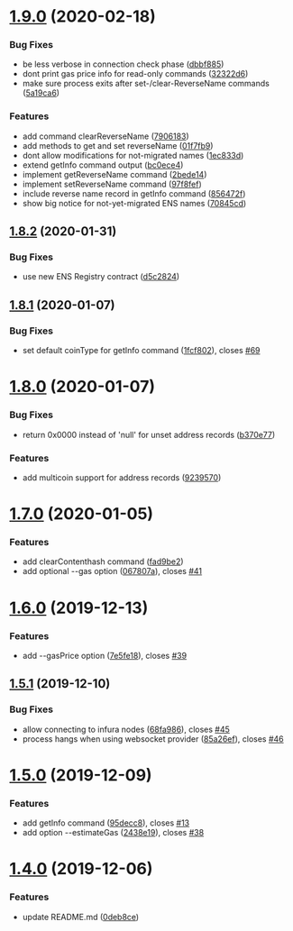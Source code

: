 # [1.9.0](https://github.com/TripleSpeeder/ens-updater/compare/v1.8.2...v1.9.0) (2020-02-18)


### Bug Fixes

* be less verbose in connection check phase ([dbbf885](https://github.com/TripleSpeeder/ens-updater/commit/dbbf885f7023632823e3b783cb6f58363666ebf9))
* dont print gas price info for read-only commands ([32322d6](https://github.com/TripleSpeeder/ens-updater/commit/32322d6bfb435d2df3b9b948ff6d451a163499f5))
* make sure process exits after set-/clear-ReverseName commands ([5a19ca6](https://github.com/TripleSpeeder/ens-updater/commit/5a19ca611875d15a0eee091d445d2be1f1266b5a))


### Features

* add command clearReverseName ([7906183](https://github.com/TripleSpeeder/ens-updater/commit/79061838e726d957a046c6a4bc084818f6c5cfd0))
* add methods to get and set reverseName ([01f7fb9](https://github.com/TripleSpeeder/ens-updater/commit/01f7fb961f6dd6aa331b0143d291fc554cd6fe53))
* dont allow modifications for not-migrated names ([1ec833d](https://github.com/TripleSpeeder/ens-updater/commit/1ec833dd3155cf747b726933b19979d9ec1f7d90))
* extend getInfo command output ([bc0ece4](https://github.com/TripleSpeeder/ens-updater/commit/bc0ece4f2b23927b1f21cdd284e7bd05576f2c9b))
* implement getReverseName command ([2bede14](https://github.com/TripleSpeeder/ens-updater/commit/2bede14b7e4c1a2dc26b9b583d3332f4bdd8da3d))
* implement setReverseName command ([97f8fef](https://github.com/TripleSpeeder/ens-updater/commit/97f8fefa4d0adc303e152b10bc41e7a753fd9088))
* include reverse name record in getInfo command ([856472f](https://github.com/TripleSpeeder/ens-updater/commit/856472fd11beae06f1c39c15cf098b6ddc1edfcb))
* show big notice for not-yet-migrated ENS names ([70845cd](https://github.com/TripleSpeeder/ens-updater/commit/70845cd9d7b899c59708c670b987d4711a63305d))

## [1.8.2](https://github.com/TripleSpeeder/ens-updater/compare/v1.8.1...v1.8.2) (2020-01-31)


### Bug Fixes

* use new ENS Registry contract ([d5c2824](https://github.com/TripleSpeeder/ens-updater/commit/d5c28240ab04cf63ee47b99ffbc434de8ebddbbf))

## [1.8.1](https://github.com/TripleSpeeder/ens-updater/compare/v1.8.0...v1.8.1) (2020-01-07)


### Bug Fixes

* set default coinType for getInfo command ([1fcf802](https://github.com/TripleSpeeder/ens-updater/commit/1fcf802d6524ddd8ed6cd70af03b7e75b502e1fa)), closes [#69](https://github.com/TripleSpeeder/ens-updater/issues/69)

# [1.8.0](https://github.com/TripleSpeeder/ens-updater/compare/v1.7.0...v1.8.0) (2020-01-07)


### Bug Fixes

* return 0x0000 instead of 'null' for unset address records ([b370e77](https://github.com/TripleSpeeder/ens-updater/commit/b370e770039b6864f1e65f336236d0fd5fc229be))


### Features

* add multicoin support for address records ([9239570](https://github.com/TripleSpeeder/ens-updater/commit/9239570826379108048e939d2838d5113c56c4f8))

# [1.7.0](https://github.com/TripleSpeeder/ens-updater/compare/v1.6.0...v1.7.0) (2020-01-05)


### Features

* add clearContenthash command ([fad9be2](https://github.com/TripleSpeeder/ens-updater/commit/fad9be214304dc314fc93df4d61bc7d55a190baa))
* add optional --gas option ([067807a](https://github.com/TripleSpeeder/ens-updater/commit/067807a3cc5fdc425ec59b8f0c6bad54da326f0a)), closes [#41](https://github.com/TripleSpeeder/ens-updater/issues/41)

# [1.6.0](https://github.com/TripleSpeeder/ens-updater/compare/v1.5.1...v1.6.0) (2019-12-13)


### Features

* add --gasPrice option ([7e5fe18](https://github.com/TripleSpeeder/ens-updater/commit/7e5fe18f4e66d244f829bfe5bd9b80c0e34e6b99)), closes [#39](https://github.com/TripleSpeeder/ens-updater/issues/39)

## [1.5.1](https://github.com/TripleSpeeder/ens-updater/compare/v1.5.0...v1.5.1) (2019-12-10)


### Bug Fixes

* allow connecting to infura nodes ([68fa986](https://github.com/TripleSpeeder/ens-updater/commit/68fa986d9df75064da1f5dc1b7a12c6a4357bdff)), closes [#45](https://github.com/TripleSpeeder/ens-updater/issues/45)
* process hangs when using websocket provider ([85a26ef](https://github.com/TripleSpeeder/ens-updater/commit/85a26ef7da36e0a86a20f47e228147d04d7aeff5)), closes [#46](https://github.com/TripleSpeeder/ens-updater/issues/46)

# [1.5.0](https://github.com/TripleSpeeder/ens-updater/compare/v1.4.0...v1.5.0) (2019-12-09)


### Features

* add getInfo command ([95decc8](https://github.com/TripleSpeeder/ens-updater/commit/95decc805609d58921f0092ec586e69dad95d11d)), closes [#13](https://github.com/TripleSpeeder/ens-updater/issues/13)
* add option --estimateGas ([2438e19](https://github.com/TripleSpeeder/ens-updater/commit/2438e190a5758d1dc0b19b2914a8a93b425f8158)), closes [#38](https://github.com/TripleSpeeder/ens-updater/issues/38)

# [1.4.0](https://github.com/TripleSpeeder/ens-updater/compare/v1.3.2...v1.4.0) (2019-12-06)


### Features

* update README.md ([0deb8ce](https://github.com/TripleSpeeder/ens-updater/commit/0deb8ce3ef4711665cbcaa2e7c75e703c339d003))
